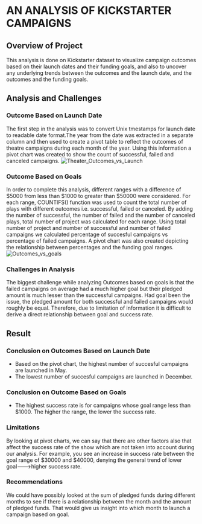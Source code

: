 # AN ANALYSIS OF KICKSTARTER CAMPAIGNS
## Overview of Project
This analysis is done on Kickstarter dataset to visualize campaign outcomes based on their launch dates and their funding goals, and also to uncover any underlying trends between the outcomes and the launch date, and the outcomes and the funding goals.

## Analysis and Challenges
### Outcome Based on Launch Date
The first step in the analysis was to convert Unix tmestamps for launch date to readable date format.The year from the date was extracted in a separate column and then used to create a pivot table to reflect the outcomes of theatre campaigns during each month of the year. Using this information a pivot chart was created to show the count of successful, failed and canceled campaigns.
![Theater_Outcomes_vs_Launch](https://user-images.githubusercontent.com/86074187/123528916-93173e80-d6b9-11eb-8928-bc25b2415922.png)
### Outcome Based on Goals
In order to complete this analysis, different ranges with a difference of $5000 from less than $1000 to greater than $50000 were considered. For each range, COUNTIFS() function was used to count the total number of plays with different outcomes i.e. successful, failed or canceled. By adding the number of successful, the number of failed and the number of canceled plays, total number of project was calculated for each range. Using total number of project and number of successful and number of failed campaigns we calculated percentage of succesful campaigns vs percentage of failed campaigns.
A pivot chart was also created depicting the relationship between percentages and the funding goal ranges.
![Outcomes_vs_goals](https://user-images.githubusercontent.com/86074187/123529409-e4293180-d6bd-11eb-8aca-9780e2f5a534.png)
### Challenges in Analysis
The biggest challenge while analyzing Outcomes based on goals is that the failed campaigns on average had a much higher goal but their pledged amount is much lesser than the successful campaigns. Had goal been the issue, the pledged amount for both successful and failed campaigns would roughly be equal. Therefore, due to limitation of information it is difficult to derive a direct relationship between goal and success rate.

## Result
### Conclusion on Outcomes Based on Launch Date
* Based on the pivot chart, the highest number of succesful campaigns are launched in May.
* The lowest number of succesful campaigns are launched in December.
### Conclusion on Outcome Based on Goals
* The highest success rate is for campaigns whose goal range less than $1000. The higher the range, the lower the success rate.
### Limitations
By looking at pivot charts, we can say that there are other factors also that affect the success rate of the show which are not taken into account during our analysis. For example, you see an increase in success rate between the goal range of $30000 and $40000, denying the general trend of lower goal--->higher success rate. 
### Recommendations
We could have possibly looked at the sum of pledged funds during different months to see if there is a relationship between the month and the amount of pledged funds. That would give us insight into which month to launch a campaign based on goal.
